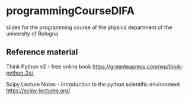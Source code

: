 # programmingCourseDIFA
slides for the programming course of the physics department of the university of Bologna

## Reference material

Think Python v2 - free online book
https://greenteapress.com/wp/think-python-2e/

Scipy Lecture Notes - Introduction to the python scientific environment
https://scipy-lectures.org/
